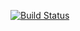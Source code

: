 [![Build Status](https://travis-ci.org/cctong12/Travis.svg?branch=master)](https://travis-ci.org/cctong12/Travis)
